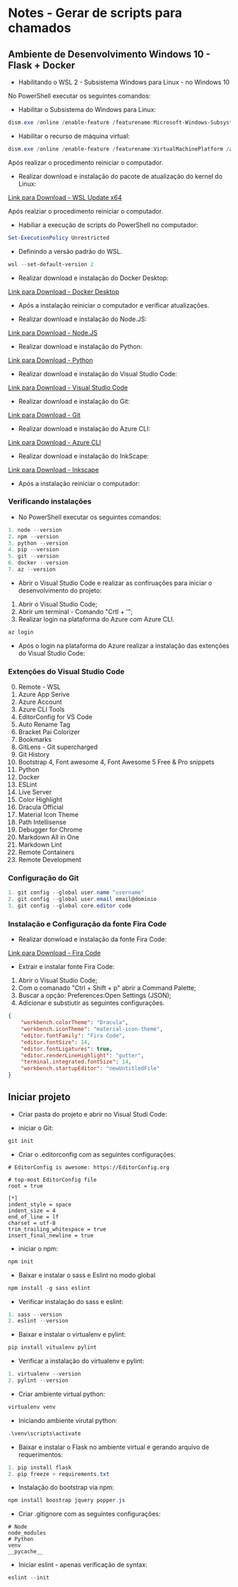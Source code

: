 # Notes - Gerar de scripts para chamados

## Ambiente de Desenvolvimento Windows 10 - Flask + Docker

* Habilitando o WSL 2 - Subsistema Windows para Linux - no Windows 10

No PowerShell executar os seguintes comandos:

* Habilitar o Subsistema do Windows para Linux:

~~~powershell
dism.exe /online /enable-feature /featurename:Microsoft-Windows-Subsystem-Linux /all /norestart
~~~

* Habilitar o recurso de máquina virtual:

~~~powershell
dism.exe /online /enable-feature /featurename:VirtualMachinePlatform /all /norestart
~~~

Após realizar o procedimento reiniciar o computador.

* Realizar download e instalação do pacote de atualização do kernel do Linux:

[Link para Download - WSL Update x64](https://wslstorestorage.blob.core.windows.net/wslblob/wsl_update_x64.msi)

Após realziar o procedimento reiniciar o computador.

* Habiliar a execução de scripts do PowerShell no computador:

~~~powershell
Set-ExecutionPolicy Unrestricted
~~~

* Definindo a versão padrão do WSL.

~~~powershell
wsl --set-default-version 2
~~~

* Realizar download e instalação do Docker Desktop:

[Link para Download - Docker Desktop](https://desktop.docker.com/win/stable/amd64/Docker%20Desktop%20Installer.exe?utm_source=docker&utm_medium=webreferral&utm_campaign=dd-smartbutton&utm_location=header)

* Após a instalação reiniciar o computador e verificar atualizações.

* Realizar download e instalação do Node.JS:

[Link para Download - Node.JS](https://nodejs.org/dist/v15.14.0/node-v15.14.0-x64.msi)

* Realizar download e instalação do Python:

[Link para Download - Python](https://www.python.org/ftp/python/3.9.4/python-3.9.4-amd64.exe)

* Realizar download e instalação do Visual Studio Code:

[Link para Download - Visual Studio Code](https://az764295.vo.msecnd.net/stable/3c4e3df9e89829dce27b7b5c24508306b151f30d/VSCodeSetup-x64-1.55.2.exe)

* Realizar download e instalação do Git:

[Link para Download - Git](https://github-releases.githubusercontent.com/23216272/212f2d80-8eef-11eb-8d96-348135754fca?X-Amz-Algorithm=AWS4-HMAC-SHA256&X-Amz-Credential=AKIAIWNJYAX4CSVEH53A%2F20210416%2Fus-east-1%2Fs3%2Faws4_request&X-Amz-Date=20210416T233314Z&X-Amz-Expires=300&X-Amz-Signature=0c78808bfe33455af0beeb1f362c49f2a190f96c931b1b429195e079b9f10d3e&X-Amz-SignedHeaders=host&actor_id=0&key_id=0&repo_id=23216272&response-content-disposition=attachment%3B%20filename%3DGit-2.31.1-64-bit.exe&response-content-type=application%2Foctet-stream)

* Realizar download e instalação do Azure CLI:

[Link para Download - Azure CLI](https://azcliprod.blob.core.windows.net/msi/azure-cli-2.22.0.msi)

* Realizar download e instalação do InkScape:

[Link para Download - Inkscape](https://media.inkscape.org/dl/resources/file/inkscape-1.0.2-2-x64.msi)

* Após a instalação reiniciar o computador:

### Verificando instalações

* No PowerShell executar os seguintes comandos:

~~~powershell
1. node --version
2. npm --version
3. python --version
4. pip --version
5. git --version
6. docker --version
7. az --version
~~~

* Abrir o Visual Studio Code e realizar as confiruações para iniciar o desenvolvimento do projeto:

1. Abrir o Visual Studio Code;
2. Abrir um terminal - Comando "Crtl + '";
3. Realizar login na plataforma do Azure com Azure CLI.

~~~powershell
az login
~~~

* Após o login na plataforma do Azure realizar a instalação das extenções do Visual Studio Code:

### Extenções do Visual Studio Code

0. Remote - WSL
1. Azure App Serive
2. Azure Account
3. Azure CLI Tools
4. EditorConfig for VS Code
5. Auto Rename Tag
6. Bracket Pai Colorizer
7. Bookmarks
8. GitLens - Git supercharged
9. Git History
10. Bootstrap 4, Font awesome 4, Font Awesome 5 Free & Pro snippets
11. Python
12. Docker
13. ESLint
14. Live Server
15. Color Highlight
16. Dracula Official
17. Material Icon Theme
18. Path Intellisense
19. Debugger for Chrome
20. Markdown All in One
21. Markdown Lint
22. Remote Containers
23. Remote Development

### Configuração do Git

~~~powershell
1. git config --global user.name "username"
2. git config --global user.email email@dominio
3. git config --global core.editor code
~~~

### Instalação e Configuração da fonte Fira Code

* Realizar donwload e instalação da fonte Fira Code:

[Link para Download - Fira Code](https://github.com/tonsky/FiraCode/releases/download/5.2/Fira_Code_v5.2.zip)

* Extrair e instalar fonte Fira Code:

1. Abrir o Visual Studio Code;
2. Com o comanado "Ctrl + Shift + p" abrir a Command Palette;
3. Buscar a opção: Preferences:Open Settings (JSON);
4. Adicionar e substiutir as seguintes configurações.

~~~json
{
    "workbench.colorTheme": "Dracula",
    "workbench.iconTheme": "material-icon-theme",
    "editor.fontFamily": "Fira Code",
    "editor.fontSize": 14,
    "editor.fontLigatures": true,
    "editor.renderLineHighlight": "gutter",
    "terminal.integrated.fontSize": 14,
    "workbench.startupEditor": "newUntitledFile"
}
~~~

## Iniciar projeto

* Criar pasta do projeto e abrir no Visual Studi Code:

* iniciar o Git:

~~~powershell
git init
~~~

* Criar o .editorconfig com as seguintes configurações:

~~~.editorconfig
# EditorConfig is awesome: https://EditorConfig.org

# top-most EditorConfig file
root = true

[*]
indent_style = space
indent_size = 4
end_of_line = lf
charset = utf-8
trim_trailing_whitespace = true
insert_final_newline = true
~~~

* iniciar o npm:

~~~powershell
npm init
~~~

* Baixar e instalar o sass e Eslint no modo global

~~~powershell
npm install -g sass eslint
~~~

* Verificar instalação do sass e eslint:

~~~powershell
1. sass --version
2. eslint --version
~~~

* Baixar e instalar o virtualenv e pylint:

~~~powershell
pip install vitualenv pylint
~~~

* Verificar a instalação do virtualenv e pylint:

~~~powershell
1. virtualenv --version
2. pylint --version
~~~

* Criar ambiente virtual python:

~~~powershell
virtualenv venv
~~~

* Iniciando ambiente virutal python:

~~~powershell
.\venv\scripts\activate
~~~

* Baixar e instalar o Flask no ambiente virtual e gerando arquivo de requerimentos:

~~~powershell
1. pip install flask
2. pip freeze > requirements.txt
~~~

* Instalação do bootstrap via npm:

~~~powershell
npm install boostrap jquery popper.js
~~~

* Criar .gitignore com as seguintes configurações:

~~~.gitignore
# Node
node_modules
# Python
venv
__pycache__
~~~

* Iniciar eslint - apenas verificação de syntax:

~~~powershell
eslint --init
~~~
